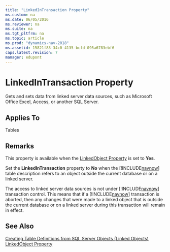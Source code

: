 ```yaml
---
title: "LinkedInTransaction Property"
ms.custom: na
ms.date: 06/05/2016
ms.reviewer: na
ms.suite: na
ms.tgt_pltfrm: na
ms.topic: article
ms.prod: "dynamics-nav-2018"
ms.assetid: 15821f83-34c0-4135-bcfd-095a6783ebf6
caps.latest.revision: 7
manager: edupont
---
```

# LinkedInTransaction Property
Gets and sets data from linked server data sources, such as Microsoft Office Excel, Access, or another SQL Server.  
  
## Applies To  
 Tables  
  
## Remarks  
 This property is available when the [LinkedObject Property](LinkedObject-Property.md) is set to **Yes**.  
  
 Set the **LinkedInTransaction** property to **No** when the [!INCLUDE[navnow](includes/navnow_md.md)] table description refers to an object outside the current database or on a linked server.  
  
 The access to linked server data sources is not under [!INCLUDE[navnow](includes/navnow_md.md)] transaction control. This means that if a [!INCLUDE[navnow](includes/navnow_md.md)] transaction is aborted, then any changes that were made to a linked object that is outside the current database or on a linked server during this transaction will remain in effect.  
  
## See Also  
 [Creating Table Definitions from SQL Server Objects \(Linked Objects\)](Creating-Table-Definitions-from-SQL-Server-Objects--Linked-Objects-.md)   
 [LinkedObject Property](LinkedObject-Property.md)